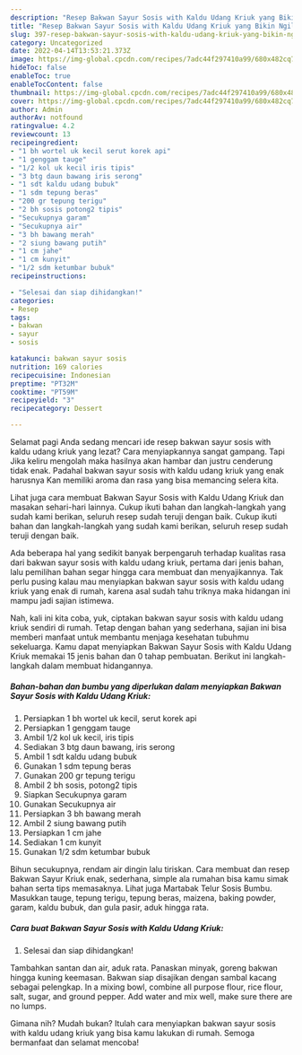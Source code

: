 ```yaml
---
description: "Resep Bakwan Sayur Sosis with Kaldu Udang Kriuk yang Bikin Ngiler, Buat Buka Puasa Bikin Ngiler"
title: "Resep Bakwan Sayur Sosis with Kaldu Udang Kriuk yang Bikin Ngiler, Buat Buka Puasa Bikin Ngiler"
slug: 397-resep-bakwan-sayur-sosis-with-kaldu-udang-kriuk-yang-bikin-ngiler-buat-buka-puasa-bikin-ngiler
category: Uncategorized
date: 2022-04-14T13:53:21.373Z
image: https://img-global.cpcdn.com/recipes/7adc44f297410a99/680x482cq70/bakwan-sayur-sosis-with-kaldu-udang-kriuk-foto-resep-utama.jpg
hideToc: false
enableToc: true
enableTocContent: false
thumbnail: https://img-global.cpcdn.com/recipes/7adc44f297410a99/680x482cq70/bakwan-sayur-sosis-with-kaldu-udang-kriuk-foto-resep-utama.jpg
cover: https://img-global.cpcdn.com/recipes/7adc44f297410a99/680x482cq70/bakwan-sayur-sosis-with-kaldu-udang-kriuk-foto-resep-utama.jpg
author: Admin
authorAv: notfound
ratingvalue: 4.2
reviewcount: 13
recipeingredient:
- "1 bh wortel uk kecil serut korek api"
- "1 genggam tauge"
- "1/2 kol uk kecil iris tipis"
- "3 btg daun bawang iris serong"
- "1 sdt kaldu udang bubuk"
- "1 sdm tepung beras"
- "200 gr tepung terigu"
- "2 bh sosis potong2 tipis"
- "Secukupnya garam"
- "Secukupnya air"
- "3 bh bawang merah"
- "2 siung bawang putih"
- "1 cm jahe"
- "1 cm kunyit"
- "1/2 sdm ketumbar bubuk"
recipeinstructions:

- "Selesai dan siap dihidangkan!"
categories:
- Resep
tags:
- bakwan
- sayur
- sosis

katakunci: bakwan sayur sosis 
nutrition: 169 calories
recipecuisine: Indonesian
preptime: "PT32M"
cooktime: "PT59M"
recipeyield: "3"
recipecategory: Dessert

---
```



Selamat pagi Anda sedang mencari ide resep bakwan sayur sosis with kaldu udang kriuk yang lezat? Cara menyiapkannya sangat gampang. Tapi Jika keliru mengolah maka hasilnya akan hambar dan justru cenderung tidak enak. Padahal bakwan sayur sosis with kaldu udang kriuk yang enak harusnya Kan memiliki aroma dan rasa yang bisa memancing selera kita.


Lihat juga cara membuat Bakwan Sayur Sosis with Kaldu Udang Kriuk dan masakan sehari-hari lainnya. Cukup ikuti bahan dan langkah-langkah yang sudah kami berikan, seluruh resep sudah teruji dengan baik. Cukup ikuti bahan dan langkah-langkah yang sudah kami berikan, seluruh resep sudah teruji dengan baik.

Ada beberapa hal yang sedikit banyak berpengaruh terhadap kualitas rasa dari bakwan sayur sosis with kaldu udang kriuk, pertama dari jenis bahan, lalu pemilihan bahan segar hingga cara membuat dan menyajikannya. Tak perlu pusing kalau mau menyiapkan bakwan sayur sosis with kaldu udang kriuk yang enak di rumah, karena asal sudah tahu triknya maka hidangan ini mampu jadi sajian istimewa.


Nah, kali ini kita coba, yuk, ciptakan bakwan sayur sosis with kaldu udang kriuk sendiri di rumah. Tetap dengan bahan yang sederhana, sajian ini bisa memberi manfaat untuk membantu menjaga kesehatan tubuhmu sekeluarga. Kamu dapat menyiapkan Bakwan Sayur Sosis with Kaldu Udang Kriuk memakai 15 jenis bahan dan 0 tahap pembuatan. Berikut ini langkah-langkah dalam membuat hidangannya.

<!--inarticleads1-->

##### Bahan-bahan dan bumbu yang diperlukan dalam menyiapkan Bakwan Sayur Sosis with Kaldu Udang Kriuk:

1. Persiapkan 1 bh wortel uk kecil, serut korek api
1. Persiapkan 1 genggam tauge
1. Ambil 1/2 kol uk kecil, iris tipis
1. Sediakan 3 btg daun bawang, iris serong
1. Ambil 1 sdt kaldu udang bubuk
1. Gunakan 1 sdm tepung beras
1. Gunakan 200 gr tepung terigu
1. Ambil 2 bh sosis, potong2 tipis
1. Siapkan Secukupnya garam
1. Gunakan Secukupnya air
1. Persiapkan 3 bh bawang merah
1. Ambil 2 siung bawang putih
1. Persiapkan 1 cm jahe
1. Sediakan 1 cm kunyit
1. Gunakan 1/2 sdm ketumbar bubuk


Bihun secukupnya, rendam air dingin lalu tiriskan. Cara membuat dan resep Bakwan Sayur Kriuk enak, sederhana, simple ala rumahan bisa kamu simak bahan serta tips memasaknya. Lihat juga Martabak Telur Sosis Bumbu. Masukkan tauge, tepung terigu, tepung beras, maizena, baking powder, garam, kaldu bubuk, dan gula pasir, aduk hingga rata. 

<!--inarticleads2-->

##### Cara buat Bakwan Sayur Sosis with Kaldu Udang Kriuk:


1. Selesai dan siap dihidangkan!

Tambahkan santan dan air, aduk rata. Panaskan minyak, goreng bakwan hingga kuning keemasan. Bakwan siap disajikan dengan sambal kacang sebagai pelengkap. In a mixing bowl, combine all purpose flour, rice flour, salt, sugar, and ground pepper. Add water and mix well, make sure there are no lumps. 

Gimana nih? Mudah bukan? Itulah cara menyiapkan bakwan sayur sosis with kaldu udang kriuk yang bisa kamu lakukan di rumah. Semoga bermanfaat dan selamat mencoba!
